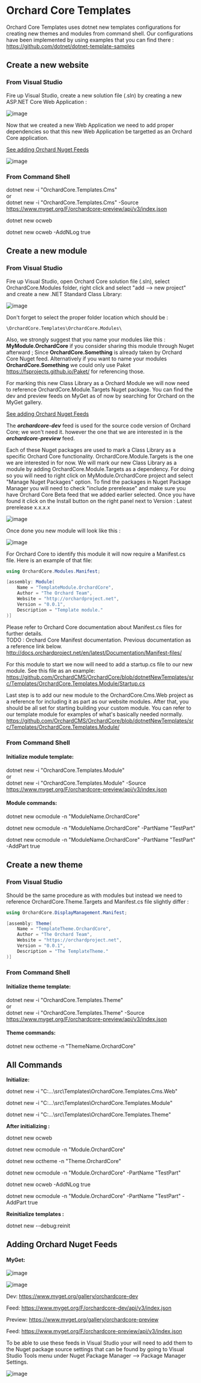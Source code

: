 # Orchard Core Templates

Orchard Core Templates uses dotnet new templates configurations for creating new themes and modules from command shell. Our configurations have been implemented by using examples that you can find there : https://github.com/dotnet/dotnet-template-samples

## Create a new website

### From Visual Studio

Fire up Visual Studio, create a new solution file (.sln) by creating a new ASP.NET Core Web Application : 

![image](/src/docs/assets/images/orchard-screencast-1.gif)

Now that we created a new Web Application we need to add proper dependencies so that this new Web Application be targetted as an Orchard Core application.

[See adding Orchard Nuget Feeds](#adding-orchard-nuget-feeds)

![image](/src/docs/assets/images/orchard-screencast-2.gif)

### From Command Shell

dotnet new -i "OrchardCore.Templates.Cms"  
or  
dotnet new -i "OrchardCore.Templates.Cms" -Source https://www.myget.org/F/orchardcore-preview/api/v3/index.json

dotnet new ocweb

dotnet new ocweb -AddNLog true

## Create a new module

### From Visual Studio

Fire up Visual Studio, open Orchard Core solution file (.sln), select OrchardCore.Modules folder, right click and select "add --> new project" and create a new .NET Standard Class Library:

![image](/src/docs/assets/images/38450533-6c0fbc98-39ed-11e8-91a5-d26a1105b91a.png)

Don't forget to select the proper folder location which should be : 

```
\OrchardCore.Templates\OrchardCore.Modules\
```

Also, we strongly suggest that you name your modules like this : **MyModule.OrchardCore** if you consider sharing this module through Nuget afterward ; Since **OrchardCore.Something** is already taken by Orchard Core Nuget feed. Alternatively if you want to name your modules **OrchardCore.Something** we could only use Paket https://fsprojects.github.io/Paket/ for referencing those.

For marking this new Class Library as a Orchard Module we will now need to reference OrchardCore.Module.Targets Nuget package. You can find the dev and preview feeds on MyGet as of now by searching for Orchard on the MyGet gallery.

[See adding Orchard Nuget Feeds](#adding-orchard-nuget-feeds)

The ***orchardcore-dev*** feed is used for the source code version of Orchard Core; we won't need it. however the one that we are interested in is the ***orchardcore-preview*** feed.

Each of these Nuget packages are used to mark a Class Library as a specific Orchard Core functionality. OrchardCore.Module.Targets is the one we are interested in for now. We will mark our new Class Library as a module by adding OrchardCore.Module.Targets as a dependency. For doing so you will need to right click on MyModule.OrchardCore project and select "Manage Nuget Packages" option. To find the packages in Nuget Package Manager you will need to check "include prerelease" and make sure you have Orchard Core Beta feed that we added earlier selected. Once you have found it click on the Install button on the right panel next to Version : Latest prerelease x.x.x.x

![image](/src/docs/assets/images/38450558-f4b83098-39ed-11e8-93c7-0fd9e5112dff.png)

Once done you new module will look like this : 

![image](/src/docs/assets/images/38450628-31c8e2b0-39ef-11e8-9de7-c15f0c6544c5.png)

For Orchard Core to identify this module it will now require a Manifest.cs file. Here is an example of that file:

```C#
using OrchardCore.Modules.Manifest;

[assembly: Module(
    Name = "TemplateModule.OrchardCore",
    Author = "The Orchard Team",
    Website = "http://orchardproject.net",
    Version = "0.0.1",
    Description = "Template module."
)]

```

Please refer to Orchard Core documentation about Manifest.cs files for further details.  
TODO : Orchard Core Manifest documentation. Previous documentation as a reference link below.  
http://docs.orchardproject.net/en/latest/Documentation/Manifest-files/

For this module to start we now will need to add a startup.cs file to our new module. See this file as an example:  
https://github.com/OrchardCMS/OrchardCore/blob/dotnetNewTemplates/src/Templates/OrchardCore.Templates.Module/Startup.cs

Last step is to add our new module to the OrchardCore.Cms.Web project as a reference for including it as part as our website modules. After that, you should be all set for starting building your custom module. You can refer to our template module for examples of what's basically needed normally. https://github.com/OrchardCMS/OrchardCore/blob/dotnetNewTemplates/src/Templates/OrchardCore.Templates.Module/

### From Command Shell

#### Initialize module template:

dotnet new -i "OrchardCore.Templates.Module"  
or  
dotnet new -i "OrchardCore.Templates.Module" -Source https://www.myget.org/F/orchardcore-preview/api/v3/index.json

#### Module commands:

dotnet new ocmodule -n "ModuleName.OrchardCore"

dotnet new ocmodule -n "ModuleName.OrchardCore" -PartName "TestPart"

dotnet new ocmodule -n "ModuleName.OrchardCore" -PartName "TestPart" -AddPart true

## Create a new theme

### From Visual Studio

Should be the same procedure as with modules but instead we need to reference OrchardCore.Theme.Targets and Manifest.cs file slightly differ : 

```C#
using OrchardCore.DisplayManagement.Manifest;

[assembly: Theme(
    Name = "TemplateTheme.OrchardCore",
    Author = "The Orchard Team",
    Website = "https://orchardproject.net",
    Version = "0.0.1",
    Description = "The TemplateTheme."
)]
```

### From Command Shell

#### Initialize theme template:

dotnet new -i "OrchardCore.Templates.Theme"  
or  
dotnet new -i "OrchardCore.Templates.Theme" -Source https://www.myget.org/F/orchardcore-preview/api/v3/index.json

#### Theme commands:

dotnet new octheme -n "ThemeName.OrchardCore"



## All Commands

**Initialize:**

dotnet new -i "C:\...\src\Templates\OrchardCore.Templates.Cms.Web"

dotnet new -i "C:\...\src\Templates\OrchardCore.Templates.Module"

dotnet new -i "C:\...\src\Templates\OrchardCore.Templates.Theme"



**After initializing :**

dotnet new ocweb

dotnet new ocmodule -n "Module.OrchardCore"

dotnet new octheme -n "Theme.OrchardCore"

dotnet new ocmodule -n "Module.OrchardCore" -PartName "TestPart"

dotnet new ocweb -AddNLog true

dotnet new ocmodule -n "Module.OrchardCore" -PartName "TestPart" -AddPart true


**Reinitialize templates :**

dotnet new --debug:reinit

## Adding Orchard Nuget Feeds

#### MyGet:

![image](/src/docs/assets/images/38450194-c617148a-39e7-11e8-95b0-2d35f43a6fad.png)

![image](/src/docs/assets/images/38450242-886933f6-39e8-11e8-896c-1f807e5530a0.png)

Dev: https://www.myget.org/gallery/orchardcore-dev

Feed: https://www.myget.org/F/orchardcore-dev/api/v3/index.json



Preview: https://www.myget.org/gallery/orchardcore-preview

Feed: https://www.myget.org/F/orchardcore-preview/api/v3/index.json



To be able to use these feeds in Visual Studio your will need to add them to the Nuget package source settings that can be found by going to Visual Studio Tools menu under Nuget Package Manager --> Package Manager Settings.

![image](/src/docs/assets/images/38450422-63670f1c-39eb-11e8-9c14-0743f0a4da42.png)